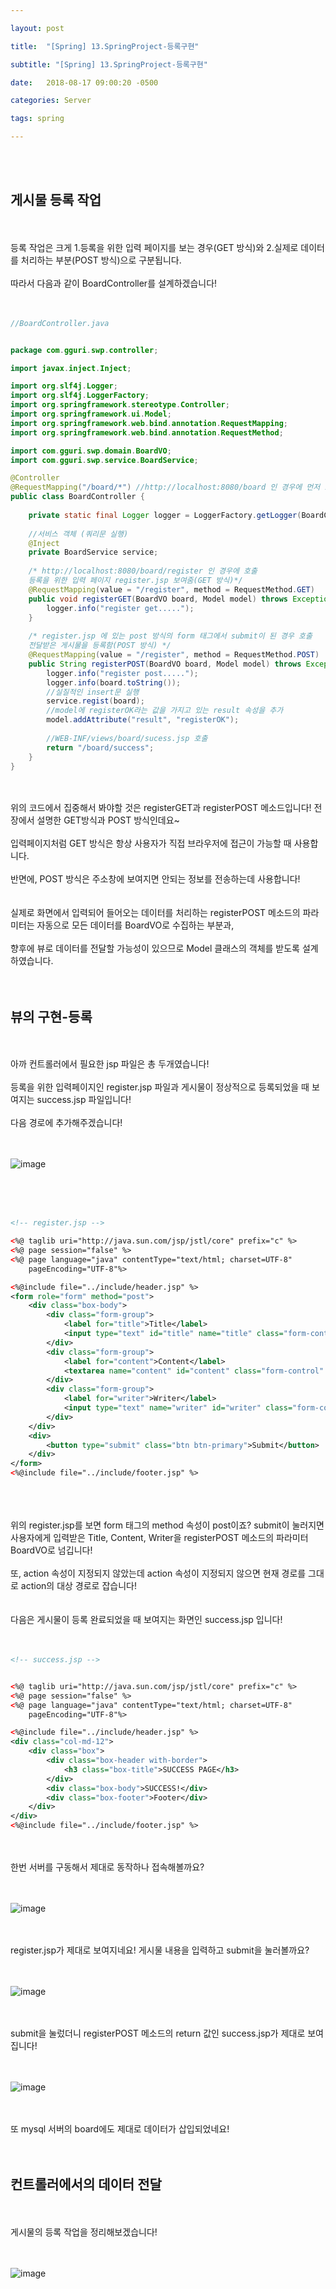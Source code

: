 ```yaml
---

layout: post

title:  "[Spring] 13.SpringProject-등록구현"

subtitle: "[Spring] 13.SpringProject-등록구현"

date:   2018-08-17 09:00:20 -0500

categories: Server

tags: spring

---
```


<br>
<br>

## 게시물 등록 작업

<br>
<br>
등록 작업은 크게 1.등록을 위한 입력 페이지를 보는 경우(GET 방식)와 2.실제로 데이터를 처리하는 부분(POST 방식)으로 구분됩니다.
<br>
<br>
따라서 다음과 같이 BoardController를 설계하겠습니다!
<br>
<br>
<br>

```java
//BoardController.java


package com.gguri.swp.controller;

import javax.inject.Inject;

import org.slf4j.Logger;
import org.slf4j.LoggerFactory;
import org.springframework.stereotype.Controller;
import org.springframework.ui.Model;
import org.springframework.web.bind.annotation.RequestMapping;
import org.springframework.web.bind.annotation.RequestMethod;

import com.gguri.swp.domain.BoardVO;
import com.gguri.swp.service.BoardService;

@Controller
@RequestMapping("/board/*") //http://localhost:8080/board 인 경우에 먼저 호출되는 클래스 
public class BoardController {
	
    private static final Logger logger = LoggerFactory.getLogger(BoardController.class);
	
    //서비스 객체 (쿼리문 실행)
	@Inject
	private BoardService service;
	
    /* http://localhost:8080/board/register 인 경우에 호출
    등록을 위한 입력 페이지 register.jsp 보여줌(GET 방식)*/
	@RequestMapping(value = "/register", method = RequestMethod.GET)
	public void registerGET(BoardVO board, Model model) throws Exception{
		logger.info("register get.....");
	}
	
    /* register.jsp 에 있는 post 방식의 form 태그에서 submit이 된 경우 호출
    전달받은 게시물을 등록함(POST 방식) */
	@RequestMapping(value = "/register", method = RequestMethod.POST)
	public String registerPOST(BoardVO board, Model model) throws Exception{
		logger.info("register post.....");
		logger.info(board.toString());
		//실질적인 insert문 실행
		service.regist(board);
		//model에 registerOK라는 값을 가지고 있는 result 속성을 추가
		model.addAttribute("result", "registerOK");
		
        //WEB-INF/views/board/sucess.jsp 호출
		return "/board/success";
	}
}
```

<br>
<br>
위의 코드에서 집중해서 봐야할 것은 registerGET과 registerPOST 메소드입니다! 전 장에서 설명한 GET방식과 POST 방식인데요~
<br>
<br>
입력페이지처럼 GET 방식은 항상 사용자가 직접 브라우저에 접근이 가능할 때 사용합니다.
<br>
<br>
반면에, POST 방식은 주소창에 보여지면 안되는 정보를 전송하는데 사용합니다!
<br>
<br>
<br>
실제로 화면에서 입력되어 들어오는 데이터를 처리하는 registerPOST 메소드의 파라미터는 자동으로 모든 데이터를 BoardVO로 수집하는 부분과, 
<br>
<br>
향후에 뷰로 데이터를 전달할 가능성이 있으므로 Model 클래스의 객체를 받도록 설계하였습니다.
<br>
<br>
<br>

## 뷰의 구현-등록

<br>
<br>
아까 컨트롤러에서 필요한 jsp 파일은 총 두개였습니다!
<br>
<br>
등록을 위한 입력페이지인 register.jsp 파일과 게시물이 정상적으로 등록되었을 때 보여지는 success.jsp 파일입니다!
<br>
<br>
다음 경로에 추가해주겠습니다!
<br>
<br>
<br>

![image](/image/Spring_image/Spring_image_77.png)

<br>
<br>
<br>

```xml
<!-- register.jsp -->

<%@ taglib uri="http://java.sun.com/jsp/jstl/core" prefix="c" %>
<%@ page session="false" %>
<%@ page language="java" contentType="text/html; charset=UTF-8" 
	pageEncoding="UTF-8"%>

<%@include file="../include/header.jsp" %>
<form role="form" method="post">
	<div class="box-body">
		<div class="form-group">
			<label for="title">Title</label>
			<input type="text" id="title" name="title" class="form-control" placeholder="Enter Title"/>		
		</div>
		<div class="form-group">
			<label for="content">Content</label>
			<textarea name="content" id="content" class="form-control" rows="3" placeholder="Enter"></textarea>		
		</div>
		<div class="form-group">
			<label for="writer">Writer</label>
			<input type="text" name="writer" id="writer" class="form-control" placeholder="Enter Writer"/>		
		</div>
	</div>
	<div>
		<button type="submit" class="btn btn-primary">Submit</button>
	</div>
</form>
<%@include file="../include/footer.jsp" %>
```

<br>
<br>
<br>
위의 register.jsp를 보면 form 태그의 method 속성이 post이죠? submit이 눌러지면 사용자에게 입력받은 Title, Content, Writer을 registerPOST 메소드의 파라미터 BoardVO로 넘깁니다!
<br>
<br>
또, action 속성이 지정되지 않았는데 action 속성이 지정되지 않으면 현재 경로를 그대로 action의 대상 경로로 잡습니다!
<br>
<br>
<br>
다음은 게시물이 등록 완료되었을 때 보여지는 화면인 success.jsp 입니다!
<br>
<br>
<br>

```xml
<!-- success.jsp -->


<%@ taglib uri="http://java.sun.com/jsp/jstl/core" prefix="c" %>
<%@ page session="false" %>
<%@ page language="java" contentType="text/html; charset=UTF-8" 
	pageEncoding="UTF-8"%>

<%@include file="../include/header.jsp" %>
<div class="col-md-12">
	<div class="box">
		<div class="box-header with-border">
			<h3 class="box-title">SUCCESS PAGE</h3>
		</div>
		<div class="box-body">SUCCESS!</div>
		<div class="box-footer">Footer</div>
	</div>
</div>
<%@include file="../include/footer.jsp" %>
```

<br>
<br>
한번 서버를 구동해서 제대로 동작하나 접속해볼까요?
<br>
<br>
<br>

![image](/image/Spring_image/Spring_image_78.png)

<br>
<br>
register.jsp가 제대로 보여지네요! 게시물 내용을 입력하고 submit을 눌러볼까요?
<br>
<br>
<br>

![image](/image/Spring_image/Spring_image_79.png)

<br>
<br>
submit을 눌렀더니 registerPOST 메소드의 return 값인 success.jsp가 제대로 보여집니다!
<br>
<br>
<br>

![image](/image/Spring_image/Spring_image_80.png)

<br>
<br>
또 mysql 서버의 board에도 제대로 데이터가 삽입되었네요!
<br>
<br>
<br>

## 컨트롤러에서의 데이터 전달

<br>
<br>
게시물의 등록 작업을 정리해보겠습니다!
<br>
<br>
<br>

![image](/image/Spring_image/Spring_image_81.png)
